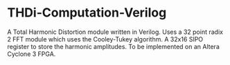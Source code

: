 # THDi-Computation-Verilog

A Total Harmonic Distortion module written in Verilog.
Uses a 32 point radix 2 FFT module which uses the Cooley-Tukey algorithm. A 32x16 SIPO register to store the harmonic amplitudes.
To be implemented on an Altera Cyclone 3 FPGA.

